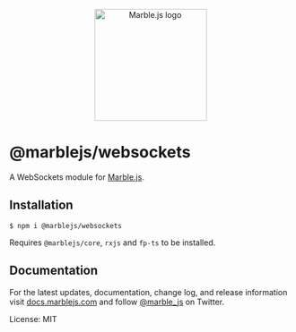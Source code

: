<p align="center">
  <a href="https://marblejs.com">
    <img src="https://github.com/marblejs/marble/blob/master/assets/img/logo.png?raw=true" width="200" alt="Marble.js logo"/>
  </a>
</p>

# @marblejs/websockets

A WebSockets module for [Marble.js](https://github.com/marblejs/marble).

## Installation

```
$ npm i @marblejs/websockets
```
Requires `@marblejs/core`, `rxjs` and `fp-ts` to be installed.

## Documentation

For the latest updates, documentation, change log, and release information visit [docs.marblejs.com](https://docs.marblejs.com) and follow [@marble_js](https://twitter.com/marble_js) on Twitter.

License: MIT
